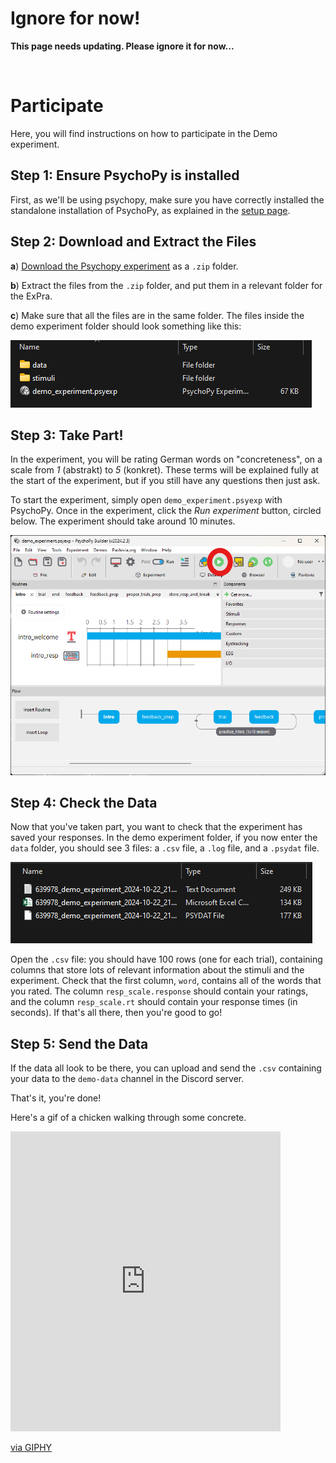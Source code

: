<h1><b>Ignore for now!</b></h1>

<b>This page needs updating. Please ignore it for now...</b>

&nbsp;

# Participate

Here, you will find instructions on how to participate in the Demo experiment.

## **Step 1**: Ensure PsychoPy is installed

First, as we'll be using psychopy, make sure you have correctly installed the standalone installation of PsychoPy, as explained in the [setup page](https://jackedtaylor.github.io/expra-wise24/introduction/setup.html).

## **Step 2**: Download and Extract the Files

**a**) [Download the Psychopy experiment](demo_experiment.zip) as a `.zip` folder.

**b**) Extract the files from the `.zip` folder, and put them in a relevant folder for the ExPra.

**c**) Make sure that all the files are in the same folder. The files inside the demo experiment folder should look something like this:

<img src="demo_experiment_screenshot.png" onerror="this.onerror=null; this.src='https://raw.githubusercontent.com/JackEdTaylor/expra-wise24/master/lecture/demo/demo_experiment_screenshot.png'">

## **Step 3**: Take Part!

In the experiment, you will be rating German words on "concreteness", on a scale from *1* (abstrakt) to *5* (konkret). These terms will be explained fully at the start of the experiment, but if you still have any questions then just ask.

To start the experiment, simply open `demo_experiment.psyexp` with PsychoPy. Once in the experiment, click the *Run experiment* button, circled below. The experiment should take around 10 minutes.

<img src="demo_experiment_run.png" onerror="this.onerror=null; this.src='https://raw.githubusercontent.com/JackEdTaylor/expra-wise24/master/lecture/demo/demo_experiment_run.png'">

## **Step 4**: Check the Data

Now that you've taken part, you want to check that the experiment has saved your responses. In the demo experiment folder, if you now enter the `data` folder, you should see 3 files: a `.csv` file, a `.log` file, and a `.psydat` file.

<img src="demo_experiment_data_screenshot.png" onerror="this.onerror=null; this.src='https://raw.githubusercontent.com/JackEdTaylor/expra-wise24/master/lecture/demo/demo_experiment_data_screenshot.png'">

Open the `.csv` file: you should have 100 rows (one for each trial), containing columns that store lots of relevant information about the stimuli and the experiment. Check that the first column, `word`, contains all of the words that you rated. The column `resp_scale.response` should contain your ratings, and the column `resp_scale.rt` should contain your response times (in seconds). If that's all there, then you're good to go!

## **Step 5**: Send the Data

If the data all look to be there, you can upload and send the `.csv` containing your data to the `demo-data` channel in the Discord server.

That's it, you're done!

Here's a gif of a chicken walking through some concrete.

<iframe src="https://giphy.com/embed/29I0wgr3D2lZ9zA3mJ" width="432" height="480" frameBorder="0" class="giphy-embed" allowFullScreen></iframe><p><a href="https://giphy.com/gifs/29I0wgr3D2lZ9zA3mJ">via GIPHY</a></p>
